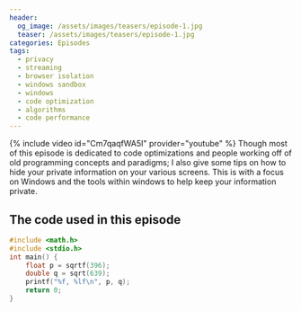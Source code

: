 ```yaml
---
header:
  og_image: /assets/images/teasers/episode-1.jpg
  teaser: /assets/images/teasers/episode-1.jpg
categories: Episodes
tags:
  - privacy
  - streaming
  - browser isolation
  - windows sandbox
  - windows
  - code optimization
  - algorithms
  - code performance
---
```


{% include video id="Cm7qaqfWA5I" provider="youtube" %}
Though most of this episode is dedicated to code optimizations and people working off of old programming concepts and paradigms; I also give some tips on how to hide your private information on your various screens. This is with a focus on Windows and the tools within windows to help keep your information private.

## The code used in this episode
```c
#include <math.h>
#include <stdio.h>
int main() {
	float p = sqrtf(396);
	double q = sqrt(639);
	printf("%f, %lf\n", p, q);
	return 0;
}
```
